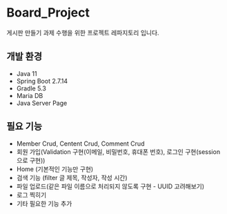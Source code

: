 # Board_Project
게시판 만들기 과제 수행을 위한 프로젝트 레파지토리 입니다.

## 개발 환경
- Java 11
- Spring Boot 2.7.14
- Gradle 5.3
- Maria DB
- Java Server Page

## 필요 기능
- Member Crud, Centent Crud, Comment Crud
- 회원 가입(Validation 구현(이메일, 비밀번호, 휴대폰 번호), 로그인 구현(session으로 구현))
- Home (기본적인 기능만 구현)
- 검색 기능 (filter 글 제목, 작성자, 작성 시간)
- 파일 업로드(같은 파일 이름으로 처리되지 않도록 구현 - UUID 고려해보기)
- 로그 찍히기
- 기타 필요한 기능 추가
